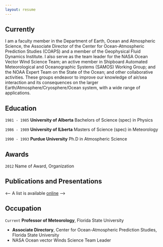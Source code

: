 ```yaml
---
layout: resume
---
```

## Currently

I am a faculty member in the Department of Earth, Ocean and Atmospheric Science, the Associate Director of the Center for Ocean-Atmospheric Prediction Studies (COAPS) and a member of the Geophysical Fluid Dynamics Institute. I also serve as the team leader for the NASA Ocean Vector Wind Science Team; an active member in Shipboard Automated Meteorological and Oceanographic Systems (SAMOS) Working Group; and the NOAA Expert Team on the State of the Ocean; and other collaborative activities. These groups endeavor to improve our knowledge of air/sea interaction and its consequences on the larger Earth/Atmosphere/Cryosphere/Ocean system, with a wide range of applications.

## Education

`1981 - 1985`
__University of Alberta__
Bachelors of Science (spec) in Physics

`1986 - 1989`
__University of lLberta__
Masters of Science (spec) in Meteorology

`1990 - 1993`
__Purdue University__
Ph.D in Atmospheric Science 

## Awards

`2012`
Name of Award, Organization 

## Publications and Presentations

<-- A list is available [online](https://scholar.google.com/citations?user=tP16dAEAAAAJ) -->


## Occupation

`Current`
__Professor of Meteorology__, Florida State University 

- __Associate Directory__, Center for Ocean-Atmospheric Prediction Studies, Florida State University
- NASA Ocean vector Winds Science Team Leader




<!-- ### Footer

Last updated: June 2021 -->


